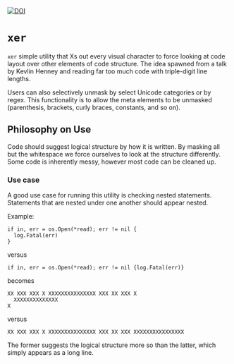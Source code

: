 [![DOI](https://zenodo.org/badge/DOI/10.5281/zenodo.3355641.svg)](https://doi.org/10.5281/zenodo.3355641)

# `xer`

`xer` simple utility that Xs out every visual character to force looking at code layout over other elements of code structure. The idea spawned from a talk by Kevlin Henney and reading far too much code with triple-digit line lengths.

Users can also selectively unmask by select Unicode categories or by regex. This functionality is to allow the meta elements to be unmasked (parenthesis, brackets, curly braces, constants, and so on).

## Philosophy on Use

Code should suggest logical structure by how it is written. By masking all but
the whitespace we force ourselves to look at the structure differently.
Some code is inherently messy, however most code can be cleaned up.

### Use case
A good use case for running this utility is checking nested statements.
Statements that are nested under one another should appear nested.

Example:

```
if in, err = os.Open(*read); err != nil {
  log.Fatal(err)
}
```

versus

```
if in, err = os.Open(*read); err != nil {log.Fatal(err)}
```

becomes

```
XX XXX XXX X XXXXXXXXXXXXXXX XXX XX XXX X
  XXXXXXXXXXXXXX
X
```

versus

```
XX XXX XXX X XXXXXXXXXXXXXXX XXX XX XXX XXXXXXXXXXXXXXXX
```

The former suggests the logical structure more so than the latter, which
simply appears as a long line.
